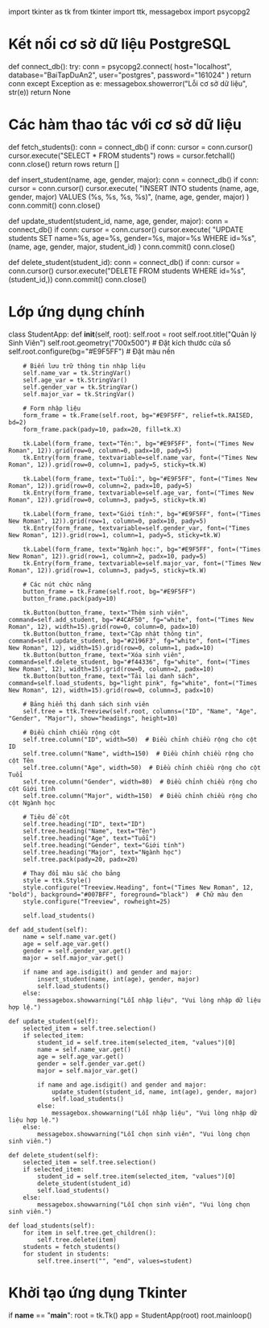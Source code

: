 import tkinter as tk
from tkinter import ttk, messagebox
import psycopg2

# Kết nối cơ sở dữ liệu PostgreSQL
def connect_db():
    try:
        conn = psycopg2.connect(
            host="localhost",  
            database="BaiTapDuAn2",
            user="postgres",
            password="161024"
        )
        return conn
    except Exception as e:
        messagebox.showerror("Lỗi cơ sở dữ liệu", str(e))
        return None

# Các hàm thao tác với cơ sở dữ liệu
def fetch_students():
    conn = connect_db()
    if conn:
        cursor = conn.cursor()
        cursor.execute("SELECT * FROM students")
        rows = cursor.fetchall()
        conn.close()
        return rows
    return []

def insert_student(name, age, gender, major):
    conn = connect_db()
    if conn:
        cursor = conn.cursor()
        cursor.execute(
            "INSERT INTO students (name, age, gender, major) VALUES (%s, %s, %s, %s)",
            (name, age, gender, major)
        )
        conn.commit()
        conn.close()

def update_student(student_id, name, age, gender, major):
    conn = connect_db()
    if conn:
        cursor = conn.cursor()
        cursor.execute(
            "UPDATE students SET name=%s, age=%s, gender=%s, major=%s WHERE id=%s",
            (name, age, gender, major, student_id)
        )
        conn.commit()
        conn.close()

def delete_student(student_id):
    conn = connect_db()
    if conn:
        cursor = conn.cursor()
        cursor.execute("DELETE FROM students WHERE id=%s", (student_id,))
        conn.commit()
        conn.close()

# Lớp ứng dụng chính
class StudentApp:
    def __init__(self, root):
        self.root = root
        self.root.title("Quản lý Sinh Viên")
        self.root.geometry("700x500")  # Đặt kích thước cửa sổ
        self.root.configure(bg="#E9F5FF")  # Đặt màu nền

        # Biến lưu trữ thông tin nhập liệu
        self.name_var = tk.StringVar()
        self.age_var = tk.StringVar()
        self.gender_var = tk.StringVar()
        self.major_var = tk.StringVar()

        # Form nhập liệu
        form_frame = tk.Frame(self.root, bg="#E9F5FF", relief=tk.RAISED, bd=2)
        form_frame.pack(pady=10, padx=20, fill=tk.X)

        tk.Label(form_frame, text="Tên:", bg="#E9F5FF", font=("Times New Roman", 12)).grid(row=0, column=0, padx=10, pady=5)
        tk.Entry(form_frame, textvariable=self.name_var, font=("Times New Roman", 12)).grid(row=0, column=1, pady=5, sticky=tk.W)

        tk.Label(form_frame, text="Tuổi:", bg="#E9F5FF", font=("Times New Roman", 12)).grid(row=0, column=2, padx=10, pady=5)
        tk.Entry(form_frame, textvariable=self.age_var, font=("Times New Roman", 12)).grid(row=0, column=3, pady=5, sticky=tk.W)

        tk.Label(form_frame, text="Giới tính:", bg="#E9F5FF", font=("Times New Roman", 12)).grid(row=1, column=0, padx=10, pady=5)
        tk.Entry(form_frame, textvariable=self.gender_var, font=("Times New Roman", 12)).grid(row=1, column=1, pady=5, sticky=tk.W)

        tk.Label(form_frame, text="Ngành học:", bg="#E9F5FF", font=("Times New Roman", 12)).grid(row=1, column=2, padx=10, pady=5)
        tk.Entry(form_frame, textvariable=self.major_var, font=("Times New Roman", 12)).grid(row=1, column=3, pady=5, sticky=tk.W)

        # Các nút chức năng
        button_frame = tk.Frame(self.root, bg="#E9F5FF")
        button_frame.pack(pady=10)

        tk.Button(button_frame, text="Thêm sinh viên", command=self.add_student, bg="#4CAF50", fg="white", font=("Times New Roman", 12), width=15).grid(row=0, column=0, padx=10)
        tk.Button(button_frame, text="Cập nhật thông tin", command=self.update_student, bg="#2196F3", fg="white", font=("Times New Roman", 12), width=15).grid(row=0, column=1, padx=10)
        tk.Button(button_frame, text="Xóa sinh viên", command=self.delete_student, bg="#f44336", fg="white", font=("Times New Roman", 12), width=15).grid(row=0, column=2, padx=10)
        tk.Button(button_frame, text="Tải lại danh sách", command=self.load_students, bg="light pink", fg="white", font=("Times New Roman", 12), width=15).grid(row=0, column=3, padx=10)

        # Bảng hiển thị danh sách sinh viên
        self.tree = ttk.Treeview(self.root, columns=("ID", "Name", "Age", "Gender", "Major"), show="headings", height=10)

        # Điều chỉnh chiều rộng cột
        self.tree.column("ID", width=50)  # Điều chỉnh chiều rộng cho cột ID
        self.tree.column("Name", width=150)  # Điều chỉnh chiều rộng cho cột Tên
        self.tree.column("Age", width=50)  # Điều chỉnh chiều rộng cho cột Tuổi
        self.tree.column("Gender", width=80)  # Điều chỉnh chiều rộng cho cột Giới tính
        self.tree.column("Major", width=150)  # Điều chỉnh chiều rộng cho cột Ngành học

        # Tiêu đề cột
        self.tree.heading("ID", text="ID")
        self.tree.heading("Name", text="Tên")
        self.tree.heading("Age", text="Tuổi")
        self.tree.heading("Gender", text="Giới tính")
        self.tree.heading("Major", text="Ngành học")
        self.tree.pack(pady=20, padx=20)

        # Thay đổi màu sắc cho bảng
        style = ttk.Style()
        style.configure("Treeview.Heading", font=("Times New Roman", 12, "bold"), background="#007BFF", foreground="black")  # Chữ màu đen
        style.configure("Treeview", rowheight=25)

        self.load_students()

    def add_student(self):
        name = self.name_var.get()
        age = self.age_var.get()
        gender = self.gender_var.get()
        major = self.major_var.get()

        if name and age.isdigit() and gender and major:
            insert_student(name, int(age), gender, major)
            self.load_students()
        else:
            messagebox.showwarning("Lỗi nhập liệu", "Vui lòng nhập dữ liệu hợp lệ.")

    def update_student(self):
        selected_item = self.tree.selection()
        if selected_item:
            student_id = self.tree.item(selected_item, "values")[0]
            name = self.name_var.get()
            age = self.age_var.get()
            gender = self.gender_var.get()
            major = self.major_var.get()

            if name and age.isdigit() and gender and major:
                update_student(student_id, name, int(age), gender, major)
                self.load_students()
            else:
                messagebox.showwarning("Lỗi nhập liệu", "Vui lòng nhập dữ liệu hợp lệ.")
        else:
            messagebox.showwarning("Lỗi chọn sinh viên", "Vui lòng chọn sinh viên.")

    def delete_student(self):
        selected_item = self.tree.selection()
        if selected_item:
            student_id = self.tree.item(selected_item, "values")[0]
            delete_student(student_id)
            self.load_students()
        else:
            messagebox.showwarning("Lỗi chọn sinh viên", "Vui lòng chọn sinh viên.")

    def load_students(self):
        for item in self.tree.get_children():
            self.tree.delete(item)
        students = fetch_students()
        for student in students:
            self.tree.insert("", "end", values=student)

# Khởi tạo ứng dụng Tkinter
if __name__ == "__main__":
    root = tk.Tk()
    app = StudentApp(root)
    root.mainloop()
